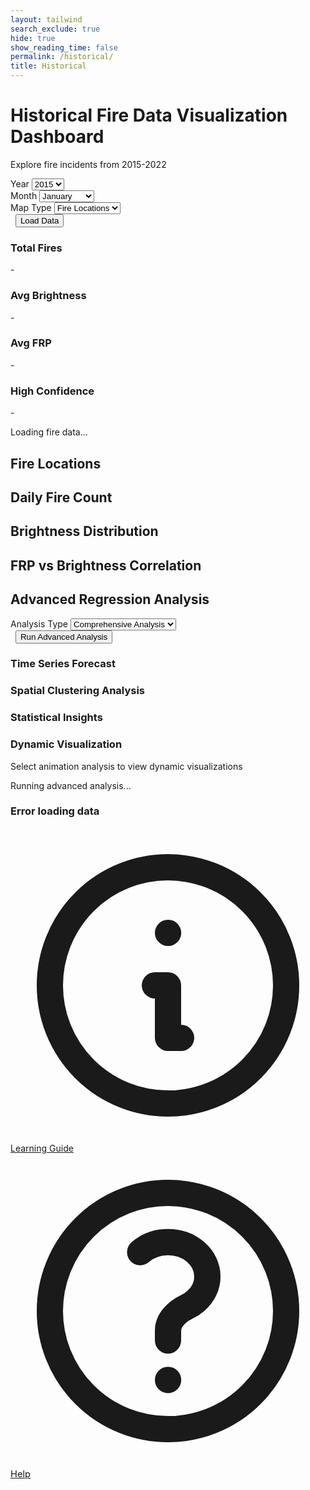 ```yaml
---
layout: tailwind
search_exclude: true
hide: true
show_reading_time: false
permalink: /historical/
title: Historical
---
```


<link rel="stylesheet" href="https://cdnjs.cloudflare.com/ajax/libs/leaflet/1.9.4/leaflet.min.css" />
<script src="https://cdn.tailwindcss.com"></script>
<script src="https://cdnjs.cloudflare.com/ajax/libs/Chart.js/3.9.1/chart.min.js"></script>
<script src="https://cdnjs.cloudflare.com/ajax/libs/leaflet/1.9.4/leaflet.min.js"></script>
<link rel="stylesheet" href="https://cdnjs.cloudflare.com/ajax/libs/leaflet/1.9.4/leaflet.min.css" />
<script src="https://cdnjs.cloudflare.com/ajax/libs/leaflet.heat/0.2.0/leaflet-heat.min.js"></script>

<div class="container mx-auto px-4 py-8">
    <!-- Header -->
    <div class="text-center mb-8">
        <h1 class="text-4xl font-bold text-white mb-2">Historical Fire Data Visualization Dashboard</h1>
        <p class="text-slate-600">Explore fire incidents from 2015-2022</p>
    </div>
    <!-- Controls -->
    <div class="bg-white rounded-lg shadow-md p-6 mb-8">
        <div class="flex flex-wrap items-center gap-4">
        <div class="flex-1 min-w-200">
            <label for="yearSelect" class="block text-sm font-medium text-gray-700 mb-2">Year</label>
            <select id="yearSelect" class="w-full px-3 py-2 border border-gray-300 rounded-md shadow-sm focus:outline-none focus:ring-2 focus:ring-blue-500 focus:border-blue-500">
            <option value="2015">2015</option>
            <option value="2016">2016</option>
            <option value="2017">2017</option>
            <option value="2018">2018</option>
            <option value="2019">2019</option>
            <option value="2020">2020</option>
            <option value="2021">2021</option>
            <option value="2022">2022</option>
            </select>
        </div>
        <div class="flex-1 min-w-200">
            <label for="monthSelect" class="block text-sm font-medium text-gray-700 mb-2">Month</label>
            <select id="monthSelect" class="w-full px-3 py-2 border border-gray-300 rounded-md shadow-sm focus:outline-none focus:ring-2 focus:ring-blue-500 focus:border-blue-500">
            <option value="01">January</option>
            <option value="02">February</option>
            <option value="03">March</option>
            <option value="04">April</option>
            <option value="05">May</option>
            <option value="06">June</option>
            <option value="07">July</option>
            <option value="08">August</option>
            <option value="09">September</option>
            <option value="10">October</option>
            <option value="11">November</option>
            <option value="12">December</option>
            </select>
        </div>
        <div class="flex-1 min-w-200">
            <label for="mapType" class="block text-sm font-medium text-gray-700 mb-2">Map Type</label>
            <select id="mapType" class="w-full px-3 py-2 border border-gray-300 rounded-md shadow-sm focus:outline-none focus:ring-2 focus:ring-blue-500 focus:border-blue-500">
            <option value="markers">Fire Locations</option>
            <option value="heatmap">Heat Map</option>
            <option value="frp">FRP Intensity</option>
            </select>
        </div>
        <div class="flex-1 min-w-200">
            <label class="block text-sm font-medium text-gray-700 mb-2">&nbsp;</label>
            <button id="loadData" class="w-full bg-blue-600 text-white px-6 py-2 rounded-md shadow-sm hover:bg-blue-700 focus:outline-none focus:ring-2 focus:ring-blue-500 focus:ring-offset-2 transition duration-200">
            Load Data
            </button>
        </div>
        </div>
    </div>
    <!-- Stats Cards -->
    <div class="grid grid-cols-1 md:grid-cols-4 gap-4 mb-8">
        <div class="bg-white rounded-lg shadow-sm p-6">
        <div class="flex items-center">
            <div class="p-2 bg-red-100 rounded-lg">
            <div class="w-6 h-6 bg-red-600 rounded"></div>
            </div>
            <div class="ml-4">
            <h3 class="text-sm font-medium text-gray-500">Total Fires</h3>
            <p id="totalFires" class="text-2xl font-semibold text-gray-900">-</p>
            </div>
        </div>
        </div>
        <div class="bg-white rounded-lg shadow-sm p-6">
        <div class="flex items-center">
            <div class="p-2 bg-orange-100 rounded-lg">
            <div class="w-6 h-6 bg-orange-600 rounded"></div>
            </div>
            <div class="ml-4">
            <h3 class="text-sm font-medium text-gray-500">Avg Brightness</h3>
            <p id="avgBrightness" class="text-2xl font-semibold text-gray-900">-</p>
            </div>
        </div>
        </div>
        <div class="bg-white rounded-lg shadow-sm p-6">
        <div class="flex items-center">
            <div class="p-2 bg-yellow-100 rounded-lg">
            <div class="w-6 h-6 bg-yellow-600 rounded"></div>
            </div>
            <div class="ml-4">
            <h3 class="text-sm font-medium text-gray-500">Avg FRP</h3>
            <p id="avgFRP" class="text-2xl font-semibold text-gray-900">-</p>
            </div>
        </div>
        </div>
        <div class="bg-white rounded-lg shadow-sm p-6">
        <div class="flex items-center">
            <div class="p-2 bg-green-100 rounded-lg">
            <div class="w-6 h-6 bg-green-600 rounded"></div>
            </div>
            <div class="ml-4">
            <h3 class="text-sm font-medium text-gray-500">High Confidence</h3>
            <p id="highConfidence" class="text-2xl font-semibold text-gray-900">-</p>
            </div>
        </div>
        </div>
    </div>
    <!-- Loading Indicator -->
    <div id="loadingIndicator" class="hidden fixed inset-0 bg-black bg-opacity-50 flex items-center justify-center z-50">
        <div class="bg-white rounded-lg p-6 flex items-center space-x-3">
        <div class="animate-spin rounded-full h-8 w-8 border-b-2 border-blue-600"></div>
        <span class="text-gray-700">Loading fire data...</span>
        </div>
    </div>
    <!-- Main Content -->
    <div class="grid grid-cols-1 gap-8">
        <!-- Map -->
        <div class="bg-white rounded-lg shadow-md p-6">
        <h2 class="text-xl font-semibold text-gray-800 mb-4">Fire Locations</h2>
        <div id="map" class="h-96 rounded-lg border"></div>
        </div>
        <!-- Fire Count by Day -->
        <div class="bg-white rounded-lg shadow-md p-6">
        <h2 class="text-xl font-semibold text-gray-800 mb-4">Daily Fire Count</h2>
        <canvas id="fireCountChart" class="w-full h-64"></canvas>
        </div>
        <!-- Brightness Distribution -->
        <div class="bg-white rounded-lg shadow-md p-6">
        <h2 class="text-xl font-semibold text-gray-800 mb-4">Brightness Distribution</h2>
        <canvas id="brightnessChart" class="w-full h-64"></canvas>
        </div>
        <!-- FRP vs Brightness Correlation -->
        <div class="bg-white rounded-lg shadow-md p-6">
        <h2 class="text-xl font-semibold text-gray-800 mb-4">FRP vs Brightness Correlation</h2>
        <canvas id="correlationChart" class="w-full h-64"></canvas>
        </div>
    </div>
    <!-- Advanced Regression Analysis -->
    <div class="mt-12">
        <h2 class="text-3xl font-bold text-white mb-6 text-center">Advanced Regression Analysis</h2>
        <!-- Advanced Controls -->
        <div class="bg-white rounded-lg shadow-md p-6 mb-8">
        <div class="flex flex-wrap items-center gap-4">
            <div class="flex-1 min-w-200">
            <label for="analysisType" class="block text-sm font-medium text-gray-700 mb-2">Analysis Type</label>
            <select id="analysisType" class="w-full px-3 py-2 border border-gray-300 rounded-md shadow-sm focus:outline-none focus:ring-2 focus:ring-purple-500 focus:border-purple-500">
                <option value="comprehensive">Comprehensive Analysis</option>
                <option value="time_series">Time Series Forecasting</option>
                <option value="spatial">Spatial Clustering</option>
                <option value="statistics">Statistical Summary</option>
                <option value="animation">Animated Visualization</option>
            </select>
            </div>
            <div class="flex-1 min-w-200">
            <label class="block text-sm font-medium text-gray-700 mb-2">&nbsp;</label>
            <button id="loadAdvancedData" class="w-full bg-purple-600 text-white px-6 py-2 rounded-md shadow-sm hover:bg-purple-700 focus:outline-none focus:ring-2 focus:ring-purple-500 focus:ring-offset-2 transition duration-200">
                Run Advanced Analysis
            </button>
            </div>
        </div>
        </div>
        <!-- Advanced Stats Cards -->
        <div id="advancedStatsSection" class="hidden grid grid-cols-1 md:grid-cols-4 gap-4 mb-8">
        <!-- Stats will be populated dynamically -->
        </div>
        <!-- Advanced Visualizations -->
        <div id="advancedVisualizationsSection" class="hidden grid grid-cols-1 gap-8">
        <!-- Time Series Forecast Chart -->
        <div id="forecastChartContainer" class="bg-white rounded-lg shadow-md p-6">
            <h3 class="text-xl font-semibold text-gray-800 mb-4">Time Series Forecast</h3>
            <div id="forecastChart" class="w-full h-96 border rounded-lg"></div>
        </div>
        <!-- Spatial Analysis -->
        <div id="spatialAnalysisContainer" class="bg-white rounded-lg shadow-md p-6">
            <h3 class="text-xl font-semibold text-gray-800 mb-4">Spatial Clustering Analysis</h3>
            <div id="spatialChart" class="w-full h-96 border rounded-lg"></div>
        </div>
        <!-- Statistical Insights -->
        <div id="statisticalInsightsContainer" class="bg-white rounded-lg shadow-md p-6">
            <h3 class="text-xl font-semibold text-gray-800 mb-4">Statistical Insights</h3>
            <div id="statisticalContent" class="space-y-4"></div>
        </div>
        <!-- Animation Container -->
        <div id="animationContainer" class="bg-white rounded-lg shadow-md p-6">
            <h3 class="text-xl font-semibold text-gray-800 mb-4">Dynamic Visualization</h3>
            <div id="animationContent" class="w-full h-96 border rounded-lg flex items-center justify-center">
            <p class="text-gray-500">Select animation analysis to view dynamic visualizations</p>
            </div>
        </div>
        </div>
        <!-- Advanced Loading Indicator -->
        <div id="advancedLoadingIndicator" class="hidden fixed inset-0 bg-black bg-opacity-50 flex items-center justify-center z-50">
        <div class="bg-white rounded-lg p-6 flex items-center space-x-3">
            <div class="animate-spin rounded-full h-8 w-8 border-b-2 border-purple-600"></div>
            <span class="text-gray-700">Running advanced analysis...</span>
        </div>
        </div>
    </div>
    <!-- Error Message -->
    <div id="errorMessage" class="hidden mt-4 p-4 bg-red-50 border border-red-200 rounded-lg">
        <div class="flex">
        <div class="ml-3">
            <h3 class="text-sm font-medium text-red-800">Error loading data</h3>
            <p id="errorText" class="text-sm text-red-700 mt-1"></p>
        </div>
        </div>
    </div>
    <!-- Lesson Button -->
    <a href="/pyre_frontend/datascience/" class="fixed bottom-6 right-6 bg-blue-600 text-white rounded-full p-4 shadow-lg hover:bg-blue-700 transition duration-200 flex items-center justify-center" title="Learn about Data Science & ML">
      <svg xmlns="http://www.w3.org/2000/svg" class="h-6 w-6" fill="none" viewBox="0 0 24 24" stroke="currentColor">
        <path stroke-linecap="round" stroke-linejoin="round" stroke-width="2" d="M13 16h-1v-4h-1m1-4h.01M21 12a9 9 0 11-18 0 9 9 0 0118 0z"/>
      </svg>
      <span class="ml-2 font-medium">Learning Guide</span>
    </a>
    <!-- Help Button -->
    <a href="/pyre_frontend/help/" class="fixed bottom-4 right-4 bg-green-600 text-white rounded-full p-3 shadow-lg hover:bg-green-700 transition duration-200 flex items-center justify-center" title="Help Center" style="font-size:1.05em;">
      <svg xmlns="http://www.w3.org/2000/svg" class="h-6 w-6" fill="none" viewBox="0 0 24 24" stroke="currentColor">
        <path stroke-linecap="round" stroke-linejoin="round" stroke-width="2" d="M9.879 7.519c1.171-1.025 3.071-1.025 4.242 0 1.172 1.025 1.172 2.687 0 3.712-.203.179-.43.326-.67.442-.745.361-1.45.999-1.45 1.827v.75M21 12a9 9 0 11-18 0 9 9 0 0118 0zm-9 5.25h.008v.008H12v-.008z"/>
      </svg>
      <span class="ml-1 font-medium">Help</span>
    </a>
</div>

<script type="module">
    import { pythonURI, fetchOptions } from '/pyre_frontend/assets/js/api/config.js';

    // ----------------------------------------------------------------
    // INITIAL MAPS, METRICS & DISPLAY W/ LISTENER SETUP
    // ----------------------------------------------------------------

    // Global variables
    let map;
    let currentData = [];
    let charts = {};
    let markers = [];
    let heatLayer;

    // Initialize the dashboard
    document.addEventListener('DOMContentLoaded', function() {
        initializeMap();
        initializeCharts();
        setupEventListeners();
        
        // Load initial data
        loadData();
    });

    // Initialize the map
    function initializeMap() {
        map = L.map('map').setView([39.8283, -98.5795], 4); // Center on USA
        
        L.tileLayer('https://{s}.tile.openstreetmap.org/{z}/{x}/{y}.png', {
        attribution: '© OpenStreetMap contributors'
        }).addTo(map);
    }

    // Initialize charts
    function initializeCharts() {
        // Fire Count Chart
        const fireCountCtx = document.getElementById('fireCountChart').getContext('2d');
        charts.fireCount = new Chart(fireCountCtx, {
        type: 'line',
        data: {
            labels: [],
            datasets: [{
            label: 'Daily Fire Count',
            data: [],
            borderColor: 'rgb(239, 68, 68)',
            backgroundColor: 'rgba(239, 68, 68, 0.1)',
            tension: 0.1
            }]
        },
        options: {
            responsive: true,
            maintainAspectRatio: false,
            plugins: {
            legend: {
                display: false
            }
            },
            scales: {
            y: {
                beginAtZero: true
            }
            }
        }
        });

        // Brightness Chart
        const brightnessCtx = document.getElementById('brightnessChart').getContext('2d');
        charts.brightness = new Chart(brightnessCtx, {
        type: 'bar',
        data: {
            labels: [],
            datasets: [{
            label: 'Fire Count',
            data: [],
            backgroundColor: 'rgba(251, 146, 60, 0.8)',
            borderColor: 'rgb(251, 146, 60)',
            borderWidth: 1
            }]
        },
        options: {
            responsive: true,
            maintainAspectRatio: false,
            plugins: {
            legend: {
                display: false
            }
            },
            scales: {
            y: {
                beginAtZero: true
            }
            }
        }
        });

        // Correlation Chart
        const correlationCtx = document.getElementById('correlationChart').getContext('2d');
        charts.correlation = new Chart(correlationCtx, {
        type: 'scatter',
        data: {
            datasets: [{
            label: 'FRP vs Brightness',
            data: [],
            backgroundColor: 'rgba(59, 130, 246, 0.6)',
            borderColor: 'rgb(59, 130, 246)',
            pointRadius: 3
            }]
        },
        options: {
            responsive: true,
            maintainAspectRatio: false,
            scales: {
            x: {
                title: {
                display: true,
                text: 'Brightness'
                },
                min: 250,
                max: 500
            },
            y: {
                title: {
                display: true,
                text: 'FRP'
                },
                min: 0,
                max: 100
            }
            }
        }
        });
    }

    // Setup event listeners
    function setupEventListeners() {
        document.getElementById('loadData').addEventListener('click', loadData);
        document.getElementById('mapType').addEventListener('change', updateMapVisualization);

        // advanced regression (prophet) ML model listener
        setupAdvancedEventListeners();
    }

    // Load data from API
    async function loadData() {
        const year = document.getElementById('yearSelect').value;
        const month = document.getElementById('monthSelect').value;
        
        showLoading(true);
        hideError();

        try {
        const response = await fetch(`${pythonURI}/get-historical-data?year=${year}&month=${month}`);
        
        if (!response.ok) {
            throw new Error(`HTTP error! status: ${response.status}`);
        }
        
        const data = await response.json();
        currentData = data;
        
        updateStats(data);
        updateCharts(data);
        updateMapVisualization();
        
        } catch (error) {
        console.error('Error loading data:', error);
        showError(`Failed to load data: ${error.message}`);
        } finally {
        showLoading(false);
        }
    }

    // Update statistics cards
    function updateStats(data) {
        document.getElementById('totalFires').textContent = data.length.toLocaleString();
        
        if (data.length > 0) {
        const avgBrightness = data.reduce((sum, item) => sum + (item.brightness || 0), 0) / data.length;
        const avgFRP = data.reduce((sum, item) => sum + (item.frp || 0), 0) / data.length;
        const highConf = data.filter(item => item.confidence >= 80).length;
        
        document.getElementById('avgBrightness').textContent = Math.round(avgBrightness);
        document.getElementById('avgFRP').textContent = avgFRP.toFixed(1);
        document.getElementById('highConfidence').textContent = `${((highConf / data.length) * 100).toFixed(1)}%`;
        }
    }

    // Update charts with new data
    function updateCharts(data) {
        // Daily fire count
        const dailyCounts = {};
        data.forEach(item => {
        const date = new Date(item.acq_date).getDate();
        dailyCounts[date] = (dailyCounts[date] || 0) + 1;
        });
        
        const days = Object.keys(dailyCounts).sort((a, b) => a - b);
        charts.fireCount.data.labels = days;
        charts.fireCount.data.datasets[0].data = days.map(day => dailyCounts[day]);
        charts.fireCount.update();

        // Brightness distribution
        const brightnessRanges = {
        '250-300': 0, '300-350': 0, '350-400': 0, '400-450': 0, '450+': 0
        };
        
        data.forEach(item => {
        const brightness = item.brightness || 0;
        if (brightness < 300) brightnessRanges['250-300']++;
        else if (brightness < 350) brightnessRanges['300-350']++;
        else if (brightness < 400) brightnessRanges['350-400']++;
        else if (brightness < 450) brightnessRanges['400-450']++;
        else brightnessRanges['450+']++;
        });

        charts.brightness.data.labels = Object.keys(brightnessRanges);
        charts.brightness.data.datasets[0].data = Object.values(brightnessRanges);
        charts.brightness.update();

        // FRP vs Brightness correlation
        const correlationData = data
        .filter(item => item.frp && item.brightness)
        .map(item => ({
            x: item.brightness,
            y: item.frp
        }));
        
        charts.correlation.data.datasets[0].data = correlationData.slice(0, 1000); // Limit for performance
        charts.correlation.update();
    }

    // Update map visualization
    function updateMapVisualization() {
        const mapType = document.getElementById('mapType').value;
        
        // Clear existing layers
        clearMapLayers();
        
        if (currentData.length === 0) return;

        switch (mapType) {
        case 'markers':
            showFireMarkers();
            break;
        case 'heatmap':
            showHeatMap();
            break;
        case 'frp':
            showFRPMarkers();
            break;
        }
    }

    // Clear all map layers
    function clearMapLayers() {
        markers.forEach(marker => map.removeLayer(marker));
        markers = [];
        
        if (heatLayer) {
        map.removeLayer(heatLayer);
        heatLayer = null;
        }
    }

    // Show fire markers
    function showFireMarkers() {
        currentData.forEach(item => {
        if (item.latitude && item.longitude) {
            const marker = L.circleMarker([item.latitude, item.longitude], {
            radius: 5,
            fillColor: getFireColor(item.confidence),
            color: '#000',
            weight: 1,
            opacity: 1,
            fillOpacity: 0.8
            }).addTo(map);
            
            marker.bindPopup(`
            <strong>Fire Detection</strong><br>
            Date: ${new Date(item.acq_date).toLocaleDateString()}<br>
            Brightness: ${item.brightness}<br>
            FRP: ${item.frp}<br>
            Confidence: ${item.confidence}%
            `);
            
            markers.push(marker);
        }
        });
    }

    // Show heat map
    function showHeatMap() {
        const heatData = currentData
        .filter(item => item.latitude && item.longitude)
        .map(item => [item.latitude, item.longitude, item.frp || 1]);
        
        heatLayer = L.heatLayer(heatData, {
        radius: 20,
        blur: 15,
        maxZoom: 17
        }).addTo(map);
    }

    // Show FRP intensity markers
    function showFRPMarkers() {
        currentData.forEach(item => {
        if (item.latitude && item.longitude && item.frp) {
            const radius = Math.max(3, Math.min(20, item.frp / 5));
            const marker = L.circleMarker([item.latitude, item.longitude], {
            radius: radius,
            fillColor: getFRPColor(item.frp),
            color: '#000',
            weight: 1,
            opacity: 1,
            fillOpacity: 0.7
            }).addTo(map);
            
            marker.bindPopup(`
            <strong>Fire Detection</strong><br>
            Date: ${new Date(item.acq_date).toLocaleDateString()}<br>
            FRP: ${item.frp} MW<br>
            Brightness: ${item.brightness}<br>
            Confidence: ${item.confidence}%
            `);
            
            markers.push(marker);
        }
        });
    }

    // Get color based on fire confidence
    function getFireColor(confidence) {
        if (confidence >= 80) return '#dc2626'; // red-600
        if (confidence >= 60) return '#ea580c'; // orange-600
        if (confidence >= 40) return '#facc15'; // yellow-400
        return '#84cc16'; // lime-500
    }

    // Get color based on FRP value
    function getFRPColor(frp) {
        if (frp >= 100) return '#7f1d1d'; // red-900
        if (frp >= 50) return '#dc2626'; // red-600
        if (frp >= 25) return '#ea580c'; // orange-600
        if (frp >= 10) return '#f97316'; // orange-500
        return '#fbbf24'; // amber-400
    }

    // Show/hide loading indicator
    function showLoading(show) {
        const indicator = document.getElementById('loadingIndicator');
        indicator.classList.toggle('hidden', !show);
    }

    // Show error message
    function showError(message) {
        document.getElementById('errorText').textContent = message;
        document.getElementById('errorMessage').classList.remove('hidden');
    }

    // Hide error message
    function hideError() {
        document.getElementById('errorMessage').classList.add('hidden');
    }
    
    // ----------------------------------------------------------------
    // ADVANCED ML MODEL CALL & DISPLAY
    // ----------------------------------------------------------------
    let advancedData = null;

    function getMonthName(monthNum) {
        if (!monthNum) return 'N/A';
        const months = [
        'Jan', 'Feb', 'Mar', 'Apr', 'May', 'Jun',
        'Jul', 'Aug', 'Sep', 'Oct', 'Nov', 'Dec'
        ];
        return months[monthNum - 1] || 'N/A';
    }

    // Setup advanced analysis event listeners
    function setupAdvancedEventListeners() {
        document.getElementById('loadAdvancedData').addEventListener('click', loadAdvancedAnalysis);
    }

    // Load advanced analysis data
    async function loadAdvancedAnalysis() {
        const year = document.getElementById('yearSelect').value;
        const month = document.getElementById('monthSelect').value;
        const analysisType = document.getElementById('analysisType').value;
        
        showAdvancedLoading(true);
        hideAdvancedError();

        try {
        const requestBody = {
            year: parseInt(year),
            month: parseInt(month),
            analysis_type: analysisType
        };

        const response = await fetch(`${pythonURI}/api/historical-fire/advanced/analyze`, {
            method: 'POST',
            headers: {
            'Content-Type': 'application/json',
            },
            body: JSON.stringify(requestBody)
        });
        
        if (!response.ok) {
            throw new Error(`HTTP error! status: ${response.status}`);
        }
        
        const data = await response.json();
        console.log(data)
        advancedData = data;
        
        displayAdvancedResults(data, analysisType);
        
        } catch (error) {
        console.error('Error loading advanced analysis:', error);
        showAdvancedError(`Failed to load advanced analysis: ${error.message}`);
        } finally {
        showAdvancedLoading(false);
        }
    }

    // Display advanced analysis results
    function displayAdvancedResults(data, analysisType) {
        // Show the sections
        document.getElementById('advancedStatsSection').classList.remove('hidden');
        document.getElementById('advancedVisualizationsSection').classList.remove('hidden');
        
        // Update advanced stats
        updateAdvancedStats(data);
        
        // Display visualizations based on analysis type
        switch(analysisType) {
        case 'comprehensive':
            displayComprehensiveAnalysis(data);
            break;
        case 'time_series':
            displayTimeSeriesAnalysis(data);
            break;
        case 'spatial':
            displaySpatialAnalysis(data);
            break;
        case 'statistics':
            displayStatisticalAnalysis(data);
            break;
        case 'animation':
            displayAnimationAnalysis(data);
            break;
        }
    }

    // Update advanced statistics cards
    function updateAdvancedStats(data) {
        const statsSection = document.getElementById('advancedStatsSection');
        
        // Extract relevant statistics from the API response
        const stats = data.statistics || {};
        
        statsSection.innerHTML = `
        <div class="bg-white rounded-lg shadow-sm p-6">
            <div class="flex items-center">
            <div class="p-2 bg-purple-100 rounded-lg">
                <div class="w-6 h-6 bg-purple-600 rounded"></div>
            </div>
            <div class="ml-4">
                <h3 class="text-sm font-medium text-gray-500">Prediction Accuracy</h3>
                <p class="text-2xl font-semibold text-gray-900">${stats.accuracy || 'N/A'}</p>
            </div>
            </div>
        </div>
        <div class="bg-white rounded-lg shadow-sm p-6">
            <div class="flex items-center">
            <div class="p-2 bg-indigo-100 rounded-lg">
                <div class="w-6 h-6 bg-indigo-600 rounded"></div>
            </div>
            <div class="ml-4">
                <h3 class="text-sm font-medium text-gray-500">Forecast Trend</h3>
                <p class="text-2xl font-semibold text-gray-900">${stats.trend || 'N/A'}</p>
            </div>
            </div>
        </div>
        <div class="bg-white rounded-lg shadow-sm p-6">
            <div class="flex items-center">
            <div class="p-2 bg-blue-100 rounded-lg">
                <div class="w-6 h-6 bg-blue-600 rounded"></div>
            </div>
            <div class="ml-4">
                <h3 class="text-sm font-medium text-gray-500">Clusters Found</h3>
                <p class="text-2xl font-semibold text-gray-900">${stats.clusters || 'N/A'}</p>
            </div>
            </div>
        </div>
        <div class="bg-white rounded-lg shadow-sm p-6">
            <div class="flex items-center">
            <div class="p-2 bg-teal-100 rounded-lg">
                <div class="w-6 h-6 bg-teal-600 rounded"></div>
            </div>
            <div class="ml-4">
                <h3 class="text-sm font-medium text-gray-500">R² Score</h3>
                <p class="text-2xl font-semibold text-gray-900">${stats.r2_score || 'N/A'}</p>
            </div>
            </div>
        </div>
        `;
    }

    // Display comprehensive analysis
    function displayComprehensiveAnalysis(data) {
        // Show all charts if they exist in the response
        if (data.plots) {
        displayBase64Images(data.plots);
        }
        
        if (data.forecast_data) {
        displayTimeSeriesChart(data.forecast_data);
        }
        
        if (data.clustering_results) {
        displayClusteringResults(data.clustering_results);
        }
    }

    // Display time series analysis
    function displayTimeSeriesAnalysis(data) {
        if (data.forecast_data) {
        displayTimeSeriesChart(data.forecast_data);
        }
    }

    // Display spatial analysis
    function displaySpatialAnalysis(data) {
        if (data.clustering_results) {
        displayClusteringResults(data.clustering_results);
        }
    }

    // Display statistical analysis
    function displayStatisticalAnalysis(data) {
        const container = document.getElementById('statisticalContent');
        
        if (data.statistics) {
        const stats = data.statistics;
        container.innerHTML = `
            <div class="grid grid-cols-1 md:grid-cols-2 gap-4">
            <div class="bg-gray-50 p-4 rounded-lg">
                <h4 class="font-semibold text-gray-800 mb-2">Model Performance</h4>
                <ul class="space-y-1 text-sm text-gray-600">
                <li>R² Score: ${stats.r2_score || 'N/A'}</li>
                <li>RMSE: ${stats.rmse || 'N/A'}</li>
                <li>MAE: ${stats.mae || 'N/A'}</li>
                </ul>
            </div>
            <div class="bg-gray-50 p-4 rounded-lg">
                <h4 class="font-semibold text-gray-800 mb-2">Data Insights</h4>
                <ul class="space-y-1 text-sm text-gray-600">
                <li>Total Records: ${stats.total_records || 'N/A'}</li>
                <li>Peak Month: ${stats.peak_month || 'N/A'}</li>
                <li>Trend: ${stats.trend || 'N/A'}</li>
                </ul>
            </div>
            </div>
        `;
        }
    }

    // Display animation analysis
    function displayAnimationAnalysis(data) {
        const container = document.getElementById('animationContent');
        
        if (data.animation_data) {
        // Handle GIF or other animation data
        if (data.animation_data.gif_base64) {
            container.innerHTML = `
            <img src="data:image/gif;base64,${data.animation_data.gif_base64}" 
                alt="Fire Data Animation" 
                class="max-w-full h-auto rounded-lg" />
            `;
        } else {
            container.innerHTML = '<p class="text-gray-500">Animation data received but format not supported</p>';
        }
        }
    }

    // Helper function to display base64 encoded images
    function displayBase64Images(plots) {
        Object.keys(plots).forEach(plotName => {
        const plotData = plots[plotName];
        if (plotData.includes('base64,')) {
            // Find appropriate container based on plot name
            let containerId = '';
            if (plotName.includes('forecast')) containerId = 'forecastChart';
            else if (plotName.includes('spatial')) containerId = 'spatialChart';
            
            if (containerId) {
            const container = document.getElementById(containerId);
            if (container) {
                container.innerHTML = `<img src="${plotData}" alt="${plotName}" class="max-w-full h-auto rounded-lg" />`;
            }
            }
        }
        });
    }

    // Helper function to display time series forecast chart
    function displayTimeSeriesChart(forecastData) {
        const container = document.getElementById('forecastChart');
        // This would typically integrate with your existing Chart.js setup
        // For now, display as text or wait for base64 image
        container.innerHTML = '<p class="text-gray-500">Time series forecast visualization loaded</p>';
    }

    // Helper function to display clustering results
    function displayClusteringResults(clusteringData) {
        const container = document.getElementById('spatialChart');
        // Display clustering results
        container.innerHTML = '<p class="text-gray-500">Spatial clustering analysis loaded</p>';
    }

    // Show/hide advanced loading indicator
    function showAdvancedLoading(show) {
        const indicator = document.getElementById('advancedLoadingIndicator');
        indicator.classList.toggle('hidden', !show);
    }

    // Show advanced error message
    function showAdvancedError(message) {
        // You can reuse the existing error display or create a new one
        showError(message);
    }

    // Hide advanced error message
    function hideAdvancedError() {
        hideError();
    }
</script>

